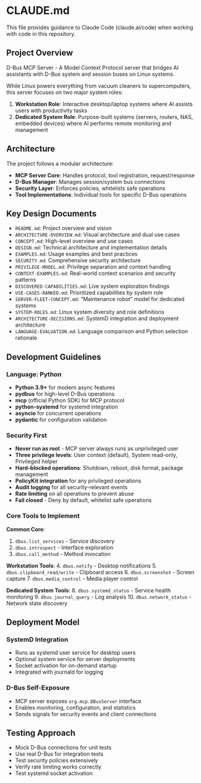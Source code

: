 # CLAUDE.md

This file provides guidance to Claude Code (claude.ai/code) when working with code in this repository.

## Project Overview

D-Bus MCP Server - A Model Context Protocol server that bridges AI assistants with D-Bus system and session buses on Linux systems.

While Linux powers everything from vacuum cleaners to supercomputers, this server focuses on two major system roles:

1. **Workstation Role**: Interactive desktop/laptop systems where AI assists users with productivity tasks
2. **Dedicated System Role**: Purpose-built systems (servers, routers, NAS, embedded devices) where AI performs remote monitoring and management

## Architecture

The project follows a modular architecture:
- **MCP Server Core**: Handles protocol, tool registration, request/response
- **D-Bus Manager**: Manages session/system bus connections
- **Security Layer**: Enforces policies, whitelists safe operations
- **Tool Implementations**: Individual tools for specific D-Bus operations

## Key Design Documents

- `README.md`: Project overview and vision
- `ARCHITECTURE-OVERVIEW.md`: Visual architecture and dual use cases
- `CONCEPT.md`: High-level overview and use cases
- `DESIGN.md`: Technical architecture and implementation details
- `EXAMPLES.md`: Usage examples and best practices
- `SECURITY.md`: Comprehensive security architecture
- `PRIVILEGE-MODEL.md`: Privilege separation and context handling
- `CONTEXT-EXAMPLES.md`: Real-world context scenarios and security patterns
- `DISCOVERED-CAPABILITIES.md`: Live system exploration findings
- `USE-CASES-RANKED.md`: Prioritized capabilities by system role
- `SERVER-FLEET-CONCEPT.md`: "Maintenance robot" model for dedicated systems
- `SYSTEM-ROLES.md`: Linux system diversity and role definitions
- `ARCHITECTURE-DECISIONS.md`: SystemD integration and deployment architecture
- `LANGUAGE-EVALUATION.md`: Language comparison and Python selection rationale

## Development Guidelines

### Language: Python
- **Python 3.9+** for modern async features
- **pydbus** for high-level D-Bus operations
- **mcp** (official Python SDK) for MCP protocol
- **python-systemd** for systemd integration
- **asyncio** for concurrent operations
- **pydantic** for configuration validation

### Security First
- **Never run as root** - MCP server always runs as unprivileged user
- **Three privilege levels**: User context (default), System read-only, Privileged helper
- **Hard-blocked operations**: Shutdown, reboot, disk format, package management
- **PolicyKit integration** for any privileged operations
- **Audit logging** for all security-relevant events
- **Rate limiting** on all operations to prevent abuse
- **Fail closed** - Deny by default, whitelist safe operations

### Core Tools to Implement

**Common Core**:
1. `dbus.list_services` - Service discovery
2. `dbus.introspect` - Interface exploration  
3. `dbus.call_method` - Method invocation

**Workstation Tools**:
4. `dbus.notify` - Desktop notifications
5. `dbus.clipboard_read/write` - Clipboard access
6. `dbus.screenshot` - Screen capture
7. `dbus.media_control` - Media player control

**Dedicated System Tools**:
8. `dbus.systemd_status` - Service health monitoring
9. `dbus.journal_query` - Log analysis
10. `dbus.network_status` - Network state discovery

## Deployment Model

### SystemD Integration
- Runs as systemd user service for desktop users
- Optional system service for server deployments
- Socket activation for on-demand startup
- Integrated with journald for logging

### D-Bus Self-Exposure
- MCP server exposes `org.mcp.DBusServer` interface
- Enables monitoring, configuration, and statistics
- Sends signals for security events and client connections

## Testing Approach

- Mock D-Bus connections for unit tests
- Use real D-Bus for integration tests
- Test security policies extensively
- Verify rate limiting works correctly
- Test systemd socket activation